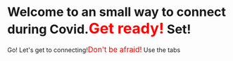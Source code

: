 <!DOCTYPE html>
<html>
<head>
<style>
.note {
  font-size: 120%;
  color: red;
}
</style>
</head>
<body>

<h1>Welcome to an small way to connect during Covid.<span class="note">Get ready!</span> Set!</h1>
<p>Go! Let's get to connecting!<span class="note">Don't be afraid!</span> Use the tabs</p>

</body>
</html>
